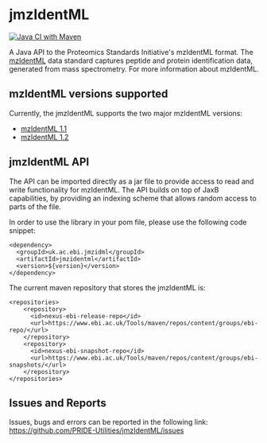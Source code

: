 # jmzIdentML
[![Java CI with Maven](https://github.com/PRIDE-Utilities/jmzIdentML/actions/workflows/maven.yml/badge.svg)](https://github.com/PRIDE-Utilities/jmzIdentML/actions/workflows/maven.yml)

A Java API to the Proteomics Standards Initiative's mzIdentML format. The [mzIdentML](https://www.psidev.info/mzidentml) data standard captures peptide and protein identification data, generated from mass spectrometry.
For more information about mzIdentML.

## mzIdentML versions supported

Currently, the jmzIdentML supports the two major mzIdentML versions: 

- [mzIdentML 1.1](https://www.psidev.info/mzidentml#mzIdentML1_1_1)
- [mzIdentML 1.2](https://www.psidev.info/mzidentml#mzid12)

## jmzIdentML API

The API can be imported directly as a jar file to provide access to read and write functionality for mzIdentML. The API builds on top of JaxB capabilities, by providing an indexing scheme that allows random access to parts of the file. 

In order to use the library in your pom file, please use the following code snippet: 

```pom
<dependency>
  <groupId>uk.ac.ebi.jmzidml</groupId>
  <artifactId>jmzidentml</artifactId>
  <version>${version}</version>
</dependency>
```

The current maven repository that stores the jmzIdentML is: 

```pom
<repositories>
    <repository>
      <id>nexus-ebi-release-repo</id>
      <url>https://www.ebi.ac.uk/Tools/maven/repos/content/groups/ebi-repo/</url>
    </repository>
    <repository>
      <id>nexus-ebi-snapshot-repo</id>
      <url>https://www.ebi.ac.uk/Tools/maven/repos/content/groups/ebi-snapshots/</url>
    </repository>
</repositories>
```

## Issues and Reports 

Issues, bugs and errors can be reported in the following link: https://github.com/PRIDE-Utilities/jmzIdentML/issues